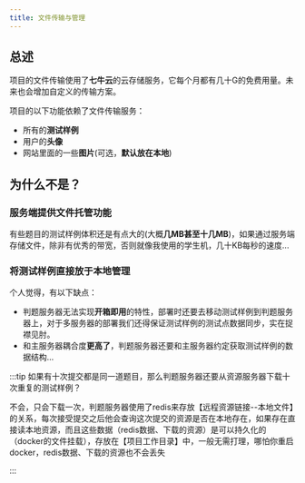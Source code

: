 ```yaml
---
title: 文件传输与管理
---
```

## 总述
项目的文件传输使用了**七牛云**的云存储服务，它每个月都有几十G的免费用量。未来也会增加自定义的传输方案。

项目的以下功能依赖了文件传输服务：
- 所有的**测试样例**
- 用户的**头像**
- 网站里面的一些**图片**(可选，**默认放在本地**)



## 为什么不是？
### 服务端提供文件托管功能
有些题目的测试样例体积还是有点大的(大概**几MB甚至十几MB**)，如果通过服务端存储文件，除非有优秀的带宽，否则就像我使用的学生机，几十KB每秒的速度...

### 将测试样例直接放于本地管理
个人觉得，有以下缺点：

- 判题服务器无法实现**开箱即用**的特性，部署时还要去移动测试样例到判题服务器上，对于多服务器的部署我们还得保证测试样例的测试点数据同步，实在捉襟见肘。
- 和主服务器耦合度**更高了**，判题服务器还要和主服务器约定获取测试样例的数据结构...

:::tip 如果有十次提交都是同一道题目，那么判题服务器还要从资源服务器下载十次重复的测试样例？

不会，只会下载一次，判题服务器使用了redis来存放【远程资源链接--本地文件】的关系，每次接受提交之后他会查询这次提交的资源是否在本地存在，如果存在直接读本地资源，而且这些数据（redis数据、下载的资源）是可以持久化的（docker的文件挂载），存放在【项目工作目录】中，一般无需打理，哪怕你重启docker，redis数据、下载的资源也不会丢失

:::